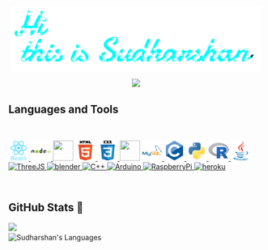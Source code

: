 <p align="center"> 
<img src="https://github.com/exploring-curiosity/exploring-curiosity/blob/main/Display.gif" alt="Hi, This is Sudharshan" align="center" />
</p>

<p align="center"> 
  <img src="https://profile-counter.glitch.me/exploring-curiosity/count.svg" />
</p>
<h2> Languages and Tools </h2>
<br>
<p align="left">
    <a href="https://reactjs.org/" title="ReactJS" target="_blank"> <img src="https://raw.githubusercontent.com/devicons/devicon/master/icons/react/react-original-wordmark.svg" alt="react" width="40" height="40"/> </a> 
    <a href="https://nodejs.org" title="NodeJS" target="_blank"> <img src="https://raw.githubusercontent.com/devicons/devicon/master/icons/nodejs/nodejs-original-wordmark.svg" alt="nodejs" width="40" height="40"/> </a>
    <a href="https://www.javascript.com/" title="JavaScript" target="_blank"><img src="https://upload.wikimedia.org/wikipedia/commons/thumb/9/99/Unofficial_JavaScript_logo_2.svg/1024px-Unofficial_JavaScript_logo_2.svg.png" width="40" height="40"/></a>
    <a href="https://html.com/" title="HTML5" target="_blank"> <img src="https://raw.githubusercontent.com/devicons/devicon/master/icons/html5/html5-original-wordmark.svg" alt="html5" width="40" height="40"/> </a>
    <a href="https://css-tricks.com/" title="CSS" target="_blank"> <img src="https://raw.githubusercontent.com/devicons/devicon/master/icons/css3/css3-original-wordmark.svg" alt="css3" width="40" height="40"/> </a>
    <a href="https://www.mongodb.com/1" title="MongoDB" target="_blank"><img src="https://img.stackshare.io/service/1030/leaf-360x360.png" height="40" width="40" /></a>
    <a href="https://www.mysql.com/" title="MySQL" target="_blank"> <img src="https://raw.githubusercontent.com/devicons/devicon/master/icons/mysql/mysql-original-wordmark.svg" alt="mysql" width="40" height="40"/> </a>
    <a href="https://www.cprogramming.com/" title="C" target="_blank"> <img src="https://raw.githubusercontent.com/devicons/devicon/master/icons/c/c-original.svg" alt="c" width="40" height="40"/> </a> 
    <a href="https://www.python.org" title="Python" target="_blank"> <img src="https://raw.githubusercontent.com/devicons/devicon/master/icons/python/python-original.svg" alt="python" width="40" height="40"/> </a>
    <a href="https://www.r-project.org/" title="R" target="_blank"><img src='https://github.com/devicons/devicon/blob/master/icons/r/r-original.svg' alt='R' width="40" height="40"/> </a>
    <a href="https://www.java.com/en/" title="Java" target="_blank"><img src='https://github.com/devicons/devicon/blob/master/icons/java/java-original.svg' alt='Java' width="40" height="40"/> </a>
    <a href="https:https://threejs.org/" title="ThreeJS" target="_blank"><img src='https://aws1.discourse-cdn.com/standard17/uploads/threejs/optimized/2X/e/e4f86d2200d2d35c30f7b1494e96b9595ebc2751_2_744x750.png' alt='ThreeJS' width="40" height="40"/> </a>
    <a href="https://www.blender.org/" title="Blender" target="_blank"><img src='https://www.blender.org/wp-content/uploads/2020/07/blender_community_logo_white.png' alt='blender' width="40" height="40"/> </a>
    <a href="https://www.cplusplus.com/" title="C++" target="_blank"><img src='https://upload.wikimedia.org/wikipedia/commons/thumb/1/18/ISO_C%2B%2B_Logo.svg/180px-ISO_C%2B%2B_Logo.svg.png' alt='C++' width="40" height="40"/> </a>
    <a href="https://www.arduino.cc/" title="Arduino" target="_blank"><img src='https://upload.wikimedia.org/wikipedia/commons/thumb/8/87/Arduino_Logo.svg/1080px-Arduino_Logo.svg.png' alt='Arduino' width="40" height="40"/> </a>
    <a href="https://www.raspberrypi.org/" title="Raspberry PI" target="_blank"><img src='https://img-premium.flaticon.com/png/512/919/919855.png?token=exp=1621179966~hmac=c9f1e3685c8e034aa5c1d1abf4baa869' alt='RaspberryPi' width="40" height="40"/> </a> 
  <a href="https://heroku.com" target="_blank"> <img src="https://www.vectorlogo.zone/logos/heroku/heroku-icon.svg" alt="heroku" width="40" height="40"/> </a>
</p>
<br>

## GitHub Stats :thought_balloon:

<img height="200em"  src="https://github-readme-stats.vercel.app/api?username=exploring-curiosity&show_icons=true&hide_border=true&theme=tokyonight" />
<br>

<img align="center" src="https://github-readme-stats.vercel.app/api/top-langs/?username=exploring-curiosity&layout=compact" alt = "Sudharshan's Languages" />  
